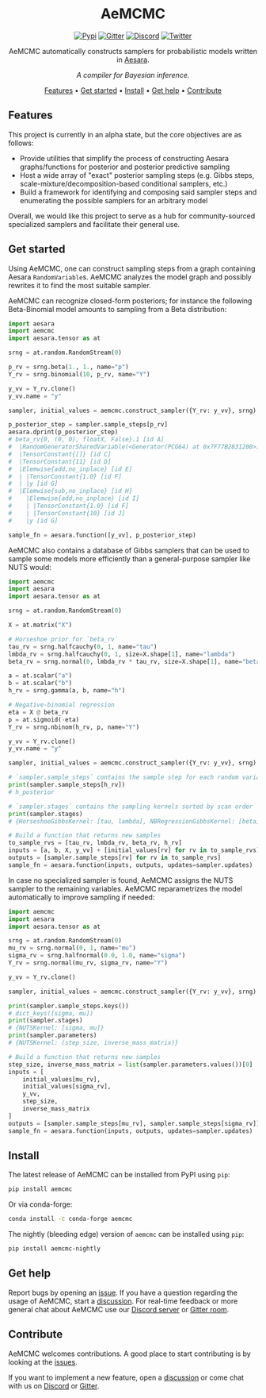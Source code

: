 <div align="center">

# AeMCMC

[![Pypi][pypi-badge]][pypi]
[![Gitter][gitter-badge]][gitter]
[![Discord][discord-badge]][discord]
[![Twitter][twitter-badge]][twitter]

AeMCMC automatically constructs samplers for probabilistic models written in [Aesara](https://github.com/aesara-devs/aesara).

*A compiler for Bayesian inference.*

[Features](#features) •
[Get started](#get-started) •
[Install](#install) •
[Get help](#get-help) •
[Contribute](#contribute)

</div>

## Features

This project is currently in an alpha state, but the core objectives are as follows:

- Provide utilities that simplify the process of constructing Aesara graphs/functions for posterior and posterior predictive sampling
- Host a wide array of "exact" posterior sampling steps (e.g. Gibbs steps, scale-mixture/decomposition-based conditional samplers, etc.)
- Build a framework for identifying and composing said sampler steps and enumerating the possible samplers for an arbitrary model

Overall, we would like this project to serve as a hub for community-sourced specialized samplers and facilitate their general use.

## Get started

Using AeMCMC, one can construct sampling steps from a graph containing Aesara
`RandomVariable`s. AeMCMC analyzes the model graph and possibly rewrites it
to find the most suitable sampler.

AeMCMC can recognize closed-form posteriors; for instance the following
Beta-Binomial model amounts to sampling from a Beta distribution:

``` python
import aesara
import aemcmc
import aesara.tensor as at

srng = at.random.RandomStream(0)

p_rv = srng.beta(1., 1., name="p")
Y_rv = srng.binomial(10, p_rv, name="Y")

y_vv = Y_rv.clone()
y_vv.name = "y"

sampler, initial_values = aemcmc.construct_sampler({Y_rv: y_vv}, srng)

p_posterior_step = sampler.sample_steps[p_rv]
aesara.dprint(p_posterior_step)
# beta_rv{0, (0, 0), floatX, False}.1 [id A]
#  |RandomGeneratorSharedVariable(<Generator(PCG64) at 0x7F77B2831200>) [id B]
#  |TensorConstant{[]} [id C]
#  |TensorConstant{11} [id D]
#  |Elemwise{add,no_inplace} [id E]
#  | |TensorConstant{1.0} [id F]
#  | |y [id G]
#  |Elemwise{sub,no_inplace} [id H]
#    |Elemwise{add,no_inplace} [id I]
#    | |TensorConstant{1.0} [id F]
#    | |TensorConstant{10} [id J]
#    |y [id G]

sample_fn = aesara.function([y_vv], p_posterior_step)
```


AeMCMC also contains a database of Gibbs samplers that can be used to sample
some models more efficiently than a general-purpose sampler like NUTS
would:

``` python
import aemcmc
import aesara
import aesara.tensor as at

srng = at.random.RandomStream(0)

X = at.matrix("X")

# Horseshoe prior for `beta_rv`
tau_rv = srng.halfcauchy(0, 1, name="tau")
lmbda_rv = srng.halfcauchy(0, 1, size=X.shape[1], name="lambda")
beta_rv = srng.normal(0, lmbda_rv * tau_rv, size=X.shape[1], name="beta")

a = at.scalar("a")
b = at.scalar("b")
h_rv = srng.gamma(a, b, name="h")

# Negative-binomial regression
eta = X @ beta_rv
p = at.sigmoid(-eta)
Y_rv = srng.nbinom(h_rv, p, name="Y")

y_vv = Y_rv.clone()
y_vv.name = "y"

sampler, initial_values = aemcmc.construct_sampler({Y_rv: y_vv}, srng)

# `sampler.sample_steps` contains the sample step for each random variable
print(sampler.sample_steps[h_rv])
# h_posterior

# `sampler.stages` contains the sampling kernels sorted by scan order
print(sampler.stages)
# {HorseshoeGibbsKernel: [tau, lambda], NBRegressionGibbsKernel: [beta], DispersionGibbsKernel: [h]}

# Build a function that returns new samples
to_sample_rvs = [tau_rv, lmbda_rv, beta_rv, h_rv]
inputs = [a, b, X, y_vv] + [initial_values[rv] for rv in to_sample_rvs]
outputs = [sampler.sample_steps[rv] for rv in to_sample_rvs]
sample_fn = aesara.function(inputs, outputs, updates=sampler.updates)
```

In case no specialized sampler is found, AeMCMC assigns the NUTS sampler to the
remaining variables. AeMCMC reparametrizes the model automatically to improve
sampling if needed:

``` python
import aemcmc
import aesara
import aesara.tensor as at

srng = at.random.RandomStream(0)
mu_rv = srng.normal(0, 1, name="mu")
sigma_rv = srng.halfnormal(0.0, 1.0, name="sigma")
Y_rv = srng.normal(mu_rv, sigma_rv, name="Y")

y_vv = Y_rv.clone()

sampler, initial_values = aemcmc.construct_sampler({Y_rv: y_vv}, srng)

print(sampler.sample_steps.keys())
# dict_keys([sigma, mu])
print(sampler.stages)
# {NUTSKernel: [sigma, mu]}
print(sampler.parameters)
# {NUTSKernel: (step_size, inverse_mass_matrix)}

# Build a function that returns new samples
step_size, inverse_mass_matrix = list(sampler.parameters.values())[0]
inputs = [
    initial_values[mu_rv],
    initial_values[sigma_rv],
    y_vv,
    step_size,
    inverse_mass_matrix
]
outputs = [sampler.sample_steps[mu_rv], sampler.sample_steps[sigma_rv]]
sample_fn = aesara.function(inputs, outputs, updates=sampler.updates)
```



## Install

The latest release of AeMCMC can be installed from PyPI using `pip`:

``` bash
pip install aemcmc
```

Or via conda-forge:

``` bash
conda install -c conda-forge aemcmc
```

The nightly (bleeding edge) version of `aemcmc` can be installed using `pip`:

``` bash
pip install aemcmc-nightly
```

## Get help

Report bugs by opening an [issue][issues]. If you have a question regarding the usage of AeMCMC, start a [discussion][discussions]. For real-time feedback or more general chat about AeMCMC use our [Discord server][discord] or [Gitter room][gitter].

## Contribute

AeMCMC welcomes contributions. A good place to start contributing is by looking at the [issues][issues].

If you want to implement a new feature, open a [discussion][discussions] or come chat with us on [Discord][discord] or [Gitter][gitter].


[contributors]: https://github.com/aesara-devs/aemcmc/graphs/contributors
[contributors-badge]: https://img.shields.io/github/contributors/aesara-devs/aemcmc?style=flat-square&logo=github&logoColor=white&color=ECEFF4
[discussions]: https://github.com/aesara-devs/aemcmc/discussions
[documentation-examples]: https://aemcmc.readthedocs.io/en/latest/examples.html
[downloads-badge]: https://img.shields.io/pypi/dm/aemcmc?style=flat-square&logo=pypi&logoColor=white&color=8FBCBB
[discord]: https://discord.gg/h3sjmPYuGJ
[discord-badge]: https://img.shields.io/discord/1072170173785723041?color=81A1C1&logo=discord&logoColor=white&style=flat-square
[gitter]: https://gitter.im/aesara-devs/aemcmc
[gitter-badge]: https://img.shields.io/gitter/room/aesara-devs/aemcmc?color=81A1C1&logo=matrix&logoColor=white&style=flat-square
[issues]: https://github.com/aesara-devs/aemcmc/issues
[releases]: https://github.com/aesara-devs/aemcmc/releases
[twitter]: https://twitter.com/AesaraDevs
[twitter-badge]: https://img.shields.io/twitter/follow/AesaraDevs?style=social
[pypi]: https://pypi.org/project/aemcmc/
[pypi-badge]: https://img.shields.io/pypi/v/aemcmc?color=ECEFF4&logo=python&logoColor=white&style=flat-square
